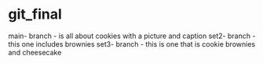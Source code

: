 # git_final

main- branch - is all about cookies with a picture and caption
set2- branch - this one includes brownies
set3- branch - this is one that is cookie brownies and cheesecake
